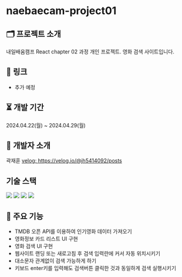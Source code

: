 # naebaecam-project01

## 🗂️ 프로젝트 소개

내일배움캠프 React chapter 02 과정 개인 프로젝트.
영화 검색 사이트입니다.

## 🔖 링크

- 추가 예정

## ⏳ 개발 기간

2024.04.22(월) ~ 2024.04.29(월)

## 🐤 개발자 소개

곽재훈
<a href="https://velog.io/@jh5414092/posts">velog: https://velog.io/@jh5414092/posts</a>

## 기술 스택
<img src="https://img.shields.io/badge/html5-E34F26?style=for-the-badge&logo=html5&logoColor=white"> <img src="https://img.shields.io/badge/css-1572B6?style=for-the-badge&logo=css3&logoColor=white"> <img src="https://img.shields.io/badge/javascript-F7DF1E?style=for-the-badge&logo=javascript&logoColor=black"> <img src="https://img.shields.io/badge/node.js-339933?style=for-the-badge&logo=Node.js&logoColor=white">


## 📌 주요 기능

- TMDB 오픈 API를 이용하여 인기영화 데이터 가져오기
- 영화정보 카드 리스트 UI 구현
- 영화 검색 UI 구현
- 웹사이트 랜딩 또는 새로고침 후 검색 입력란에 커서 자동 위치시키기
- 대소문자 관계없이 검색 가능하게 하기
- 키보드 enter키를 입력해도 검색버튼 클릭한 것과 동일하게 검색 실행시키기

<!-- 
Readme 작성에 참고한 링크

차슈님 벨로그
https://velog.io/@cotn963/TIL-4-GITHUB-%ED%94%84%EB%A1%9C%EC%A0%9D%ED%8A%B8-README-%EA%BE%B8%EB%AF%B8%EA%B8%B0

코딩 공부 일지님 티스토리
https://cocoon1787.tistory.com/689
--!>
